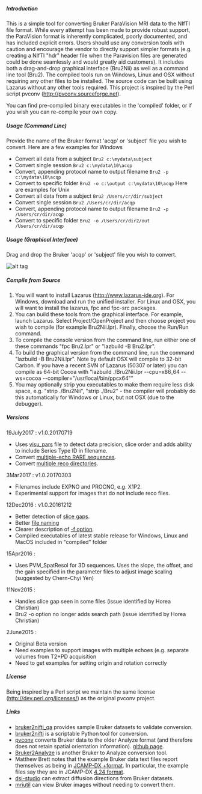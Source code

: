 ##### Introduction

This is a simple tool for converting Bruker ParaVision MRI data to the NIfTI file format. While every attempt has been made to provide robust support, the ParaVision format is inherently complicated, poorly documented, and has included explicit errors. Users should use any conversion tools with caution and encourage the vendor to directly support simpler formats (e.g. creating a NIfTI "hdr" header file when the Paravision files are generated could be done seamlessly and would greatly aid customers). It includes both a drag-and-drop graphical interface (Bru2Nii) as well as a command line tool (Bru2). The compiled tools run on Windows, Linux and OSX without requiring any other files to be installed. The source code can be built using Lazarus without any other tools required. This project is inspired by the Perl script pvconv (http://pvconv.sourceforge.net).

You can find pre-compiled binary executables in the 'compiled' folder, or if you wish you can re-compile your own copy.

##### Usage (Command Line)

Provide the name of the Bruker format 'acqp' or 'subject' file you wish to convert. Here are a few examples for Windows
 * Convert all data from a subject `Bru2 c:\mydata\subject`
 * Convert single session `Bru2 c:\mydata\10\acqp`
 * Convert, appending protocol name to output filename `Bru2 -p c:\mydata\10\acqp`
 * Convert to specific folder `Bru2 -o c:\output c:\mydata\10\acqp`
Here are examples for Unix
 * Convert all data from a subject `Bru2 /Users/cr/dir/subject`
 * Convert single session `Bru2 /Users/cr/dir/acqp`
 * Convert, appending protocol name to output filename `Bru2 -p /Users/cr/dir/acqp`
 * Convert to specific folder `Bru2 -o /Users/cr/dir2/out /Users/cr/dir/acqp`

##### Usage (Graphical Interface)

Drag and drop the Bruker 'acqp' or 'subject' file you wish to convert.

![alt tag](https://github.com/neurolabusc/Bru2Nii/blob/master/gui.png)

##### Compile from Source

1. You will want to install Lazarus (http://www.lazarus-ide.org). For Windows, download and run the unified installer. For Linux and OSX, you will want to install the lazarus, fpc and fpc-src packages.
2. You can build these tools from the graphical interface. For example, launch Lazarus. Select Project/OpenProject and then choose project you wish to compile (for example Bru2Nii.lpr). Finally, choose the Run/Run command.
3. To compile the console version from the command line, run either one of these commands "fpc Bru2.lpr" or "lazbuild -B Bru2.lpr".
4. To build the graphical version from the command line, run the command "lazbuild -B Bru2Nii.lpr". Note by default OSX will compile to 32-bit Carbon. If you have a recent SVN of Lazarus (50307 or later) you can compile as 64-bit Cocoa with "lazbuild ./Bru2Nii.lpr --cpu=x86_64 --ws=cocoa --compiler="/usr/local/bin/ppcx64""
5. You may optionally strip you executables to make them require less disk space, e.g. "strip ./Bru2Nii", "strip ./Bru2" - the compiler will probably do this automatically for Windows or Linux, but not OSX (due to the debugger).

##### Versions

19July2017 : v1.0.20170719
 - Uses [visu_pars](https://github.com/neurolabusc/Bru2Nii/issues/12) file to detect data precision, slice order and adds ability to include Series Type ID in filename.
 - Convert [multiple-echo RARE sequences](https://github.com/neurolabusc/Bru2Nii/pull/11).
 - Convert [multiple reco directories](https://github.com/neurolabusc/Bru2Nii/issues/9).

3Mar2017 : v1.0.20170303
 - Filenames include EXPNO and PROCNO, e.g. X1P2.
 - Experimental support for images that do not include reco files.

12Dec2016 : v1.0.20161212
 - Better detection of [slice gaps](https://github.com/neurolabusc/Bru2Nii/issues/2).
 - Better [file naming](https://github.com/neurolabusc/Bru2Nii/issues/3)
 - Clearer description of [-f option](https://github.com/neurolabusc/Bru2Nii/issues/4).
 - Compiled executables of latest stable release for Windows, Linux and MacOS included in "compiled" folder

15Apr2016 :
 - Uses PVM_SpatResol for 3D sequences. Uses the slope, the offset, and the gain specified in the parameter files to adjust image scaling (suggested by Chern-Chyi Yen)

11Nov2015 :
 - Handles slice gap seen in some files (issue identified by Horea Christian)
 - Bru2 -o option no longer adds search path (issue identified by Horea Christian)

2June2015 :
 - Original Beta version
 - Need examples to support images with multiple echoes (e.g. separate volumes from T2+PD acquisition
 - Need to get examples for setting origin and rotation correctly



##### License

Being inspired by a Perl script we maintain the same license (http://dev.perl.org/licenses/) as the original pvconv project.

##### Links

 * [bruker2nifti_qa](https://gitlab.com/naveau/bruker2nifti_qa/tree/master) provides sample Bruker datasets to validate conversion.
 * [bruker2nifti](https://github.com/SebastianoF/bruker2nifti) is a scriptable Python tool for conversion.
 * [pvconv](http://pvconv.sourceforge.net) converts Bruker data to the older Analyze format (and therefore does not retain spatial orientation information). [github page](https://github.com/matthew-brett/pvconv).
 * [Bruker2Analyze](http://www.mccauslandcenter.sc.edu/mricro/mricro/bru2anz/) is another Bruker to Analyze conversion tool.
 * Matthew Brett notes that the example Bruker data text files report themselves as being in [JCAMP-DX
+format](http://jcamp-dx.org/). In particular, the example files say they are in JCAMP-DX [4.24 format](http://jcamp-dx.org/protocols/dxir01.pdf).
 * [dsi-studio](http://dsi-studio.labsolver.org/Manual/Parse-DICOM) can extract diffusion directions from Bruker datasets.
 * [mriutil](http://www.pennstatehershey.org/web/nmrlab/resources/software/mriutil) can view Bruker images without needing to convert them.